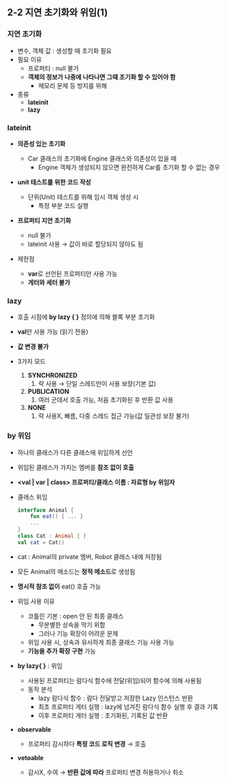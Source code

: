 ## 2-2 지연 초기화와 위임(1)

### 지연 초기화

- 변수, 객체 값 : 생성할 때 초기화 필요
- 필요 이유
    - 프로퍼티 : null 불가
    - **객체의 정보가 나중에 나타나면 그때 초기화 할 수 있어야 함**
        - 메모리 문제 등 방지를 위해
- 종류
    - **lateinit**
    - **lazy**

### lateinit

- **의존성 있는 초기화**
    - Car 클래스의 초기화에 Engine 클래스와 의존성이 있을 때
        - Engine 객체가 생성되지 않으면 완전하게 Car를 초기화 할 수 없는 경우
- **unit 테스트를 위한 코드 작성**
    - 단위(Unit) 테스트를 위해 임시 객체 생성 시
        - 특정 부분 코드 실행
- **프로퍼티 지연 초기화**
    - null 불가
    - lateinit 사용 → 값이 바로 할당되지 않아도 됨

- 제한점
    - **var**로 선언된 프로퍼티만 사용 가능
    - **게터와 세터 불가**

### lazy

- 호출 시점에 **by lazy { }** 정의에 의해 블록 부분 초기화
- **val**만 사용 가능 (읽기 전용)
- **값 변경 불가**

- 3가지 모드
    1. **SYNCHRONIZED**
        1. 락 사용 → 단일 스레드만이 사용 보장(기본 값)
    2. **PUBLICATION**
        1. 여러 군데서 호출 가능, 처음 초기화된 후 반환 값 사용
    3. **NONE**
        1. 락 사용X, 빠름, 다중 스레드 접근 가능(값 일관성 보장 불가)
    

### by 위임

- 하나의 클래스가 다른 클래스에 위임하게 선언
- 위임된 클래스가 가지는 멤버를 **참조 없이 호출**
- **<val | var | class> 프로퍼티/클래스 이름 : 자료형 by 위임자**

- 클래스 위임
    
    ```kotlin
    interface Animal {
        fun eat() { ... }
        ...
    }
    class Cat : Animal { }
    val cat = Cat()
    ```
    
- cat : Animal의 private 멤버, Robot 클래스 내에 저장됨
- 모든 Animal의 메소드는 **정적 메소드**로 생성됨
- **명시적 참조 없이** eat() 호출 가능

- 위임 사용 이유
    - 코틀린 기본 : open 안 된 최종 클래스
        - 무분별한 상속을 막기 위함
        - 그러나 기능 확장이 어려운 문제
    - 위임 사용 시, 상속과 유사하게 최종 클래스 기능 사용 가능
    - **기능을 추가 확장 구현** 가능
- **by lazy{ }** : 위임
    - 사용된 프로퍼티는 람다식 함수에 전달(위임)되어 함수에 의해 사용됨
    - 동작 분석
        - lazy 람다식 함수 : 람다 전달받고 저장한 Lazy<T> 인스턴스 반환
        - 최초 프로퍼티 게터 실행 : lazy에 넘겨진 람다식 함수 실행 후 결과 기록
        - 이후 프로퍼티 게터 실행 : 초기화된, 기록된 값 반환
- **observable**
    - 프로퍼티 감시하다 **특정 코드 로직 변경** → 호출
- **vetoable**
    - 감시X, 수여 → **반환 값에 따라** 프로퍼티 변경 허용하거나 취소